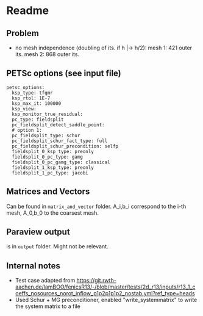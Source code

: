 # Readme

## Problem
- no mesh independence (doubling of its. if h |-> h/2):
mesh 1: 421 outer its.
mesh 2: 868 outer its.

## PETSc options (see input file)
```
petsc_options:
  ksp_type: tfqmr
  ksp_rtol: 1E-7
  ksp_max_it: 100000
  ksp_view:
  ksp_monitor_true_residual:
  pc_type: fieldsplit
  pc_fieldsplit_detect_saddle_point:
  # option 1:
  pc_fieldsplit_type: schur
  pc_fieldsplit_schur_fact_type: full
  pc_fieldsplit_schur_precondition: selfp
  fieldsplit_0_ksp_type: preonly
  fieldsplit_0_pc_type: gamg
  fieldsplit_0_pc_gamg_type: classical
  fieldsplit_1_ksp_type: preonly
  fieldsplit_1_pc_type: jacobi
```

## Matrices and Vectors
Can be found in `matrix_and_vector` folder. A_i,b_i correspond to the i-th mesh, A_0,b_0 to the coarsest mesh.

## Paraview output
is in `output` folder. Might not be relevant.

## Internal notes
- Test case adapted from https://git.rwth-aachen.de/lamBOO/fenicsR13/-/blob/master/tests/2d_r13/inputs/r13_1_coeffs_nosources_norot_inflow_p1p2p1p1p2_nostab.yml?ref_type=heads
- Used Schur + MG preconditioner, enabled "write_systemmatrix" to write the system matrix to a file
